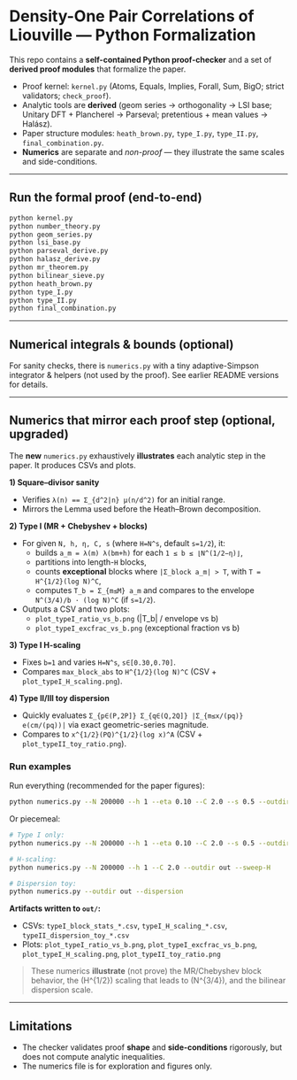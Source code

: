 # Density-One Pair Correlations of Liouville — Python Formalization

This repo contains a **self-contained Python proof-checker** and a set of **derived proof modules** that formalize the paper.

- Proof kernel: `kernel.py` (Atoms, Equals, Implies, Forall, Sum, BigO; strict validators; `check_proof`).
- Analytic tools are **derived** (geom series → orthogonality → LSI base; Unitary DFT + Plancherel → Parseval; pretentious + mean values → Halász).
- Paper structure modules: `heath_brown.py`, `type_I.py`, `type_II.py`, `final_combination.py`.
- **Numerics** are separate and *non-proof* — they illustrate the same scales and side-conditions.

---

## Run the formal proof (end-to-end)

```bash
python kernel.py
python number_theory.py
python geom_series.py
python lsi_base.py
python parseval_derive.py
python halasz_derive.py
python mr_theorem.py
python bilinear_sieve.py
python heath_brown.py
python type_I.py
python type_II.py
python final_combination.py
```

---

## Numerical integrals & bounds (optional)

For sanity checks, there is `numerics.py` with a tiny adaptive-Simpson integrator & helpers (not used by the proof). See earlier README versions for details.

---

## Numerics that mirror each proof step (optional, upgraded)

The **new** `numerics.py` exhaustively **illustrates** each analytic step in the paper. It produces CSVs and plots.

**1) Square–divisor sanity**
- Verifies `λ(n) == Σ_{d^2|n} μ(n/d^2)` for an initial range.
- Mirrors the Lemma used before the Heath–Brown decomposition.

**2) Type I (MR + Chebyshev + blocks)**
- For given `N, h, η, C, s` (where `H=N^s`, default `s=1/2`), it:
  - builds `a_m = λ(m) λ(bm+h)` for each `1 ≤ b ≤ ⌊N^(1/2−η)⌋`,
  - partitions into length-`H` blocks,
  - counts **exceptional** blocks where `|Σ_block a_m| > T`, with `T = H^{1/2}(log N)^C`,
  - computes `T_b = Σ_{m≤M} a_m` and compares to the envelope `N^(3/4)/b · (log N)^C` (if `s=1/2`).
- Outputs a CSV and two plots:
  - `plot_typeI_ratio_vs_b.png` (|T_b| / envelope vs b)
  - `plot_typeI_excfrac_vs_b.png` (exceptional fraction vs b)

**3) Type I H-scaling**
- Fixes `b=1` and varies `H=N^s`, `s∈[0.30,0.70]`.
- Compares `max_block_abs` to `H^{1/2}(log N)^C` (CSV + `plot_typeI_H_scaling.png`).

**4) Type II/III toy dispersion**
- Quickly evaluates `Σ_{p∈(P,2P]} Σ_{q∈(Q,2Q]} |Σ_{m≤x/(pq)} e(cm/(pq))|` via exact geometric-series magnitude.
- Compares to `x^{1/2}(PQ)^{1/2}(log x)^A` (CSV + `plot_typeII_toy_ratio.png`).

### Run examples

Run everything (recommended for the paper figures):

```bash
python numerics.py --N 200000 --h 1 --eta 0.10 --C 2.0 --s 0.5 --outdir out --run-all
```

Or piecemeal:

```bash
# Type I only:
python numerics.py --N 200000 --h 1 --eta 0.10 --C 2.0 --s 0.5 --outdir out --typeI

# H-scaling:
python numerics.py --N 200000 --h 1 --C 2.0 --outdir out --sweep-H

# Dispersion toy:
python numerics.py --outdir out --dispersion
```

**Artifacts written to `out/`:**
- CSVs: `typeI_block_stats_*.csv`, `typeI_H_scaling_*.csv`, `typeII_dispersion_toy_*.csv`
- Plots: `plot_typeI_ratio_vs_b.png`, `plot_typeI_excfrac_vs_b.png`, `plot_typeI_H_scaling.png`, `plot_typeII_toy_ratio.png`

> These numerics **illustrate** (not prove) the MR/Chebyshev block behavior, the \(H^{1/2}\) scaling that leads to \(N^{3/4}\), and the bilinear dispersion scale.

---

## Limitations

- The checker validates proof **shape** and **side-conditions** rigorously, but does not compute analytic inequalities.
- The numerics file is for exploration and figures only.
